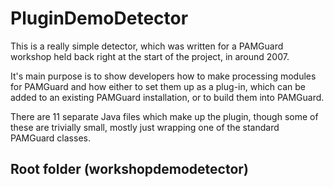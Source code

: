 # PluginDemoDetector
This is a really simple detector, which was written for a PAMGuard workshop held back right at the start of the project, in around 2007. 

It's main purpose is to show developers how to make processing modules for 
PAMGuard and how either to set them up as a plug-in, which can be added to an existing PAMGuard installation, or to build them into PAMGuard. 

There are 11 separate Java files which make up the plugin, though some of these are trivially small, mostly just wrapping one of the standard 
PAMGuard classes. 

## Root folder (workshopdemodetector)

